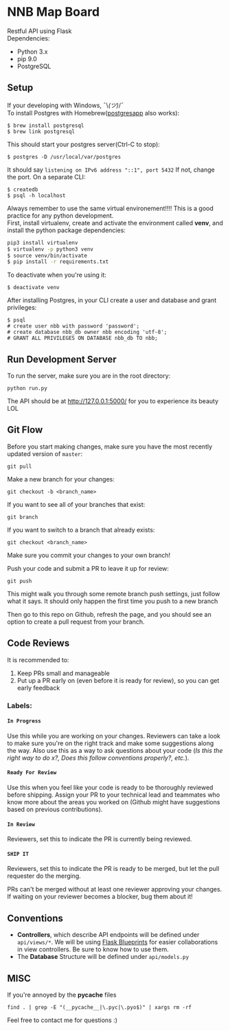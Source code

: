 # NNB Map Board 

Restful API using Flask <br>
Dependencies:
- Python 3.x
- pip 9.0
- PostgreSQL 

## Setup 
If your developing with Windows, ¯\\_(ツ)_/¯ <br>
To install Postgres with Homebrew([postgresapp](http://postgresapp.com/) also works):
```
$ brew install postgresql
$ brew link postgresql
```
This should start your postgres server(Ctrl-C to stop):
```
$ postgres -D /usr/local/var/postgres
```
It should say ```listening on IPv6 address "::1", port 5432``` If not, change the port. On a separate CLI:
```
$ createdb
$ psql -h localhost
```
Always remember to use the same virtual environement!!!! This is a good practice for any python development. <br>
First, install virtualenv, create and activate the environment called **venv**, and install the python package dependencies:
```bash
pip3 install virtualenv
$ virtualenv -p python3 venv
$ source venv/bin/activate
$ pip install -r requirements.txt
```
To deactivate when you're using it:
```
$ deactivate venv
```
After installing Postgres, in your CLI create a user and database and grant privileges:
```
$ psql
# create user nbb with password 'password';
# create database nbb_db owner nbb encoding 'utf-8';
# GRANT ALL PRIVILEGES ON DATABASE nbb_db TO nbb;
```


## Run Development Server
To run the server, make sure you are in the root directory:
```
python run.py
```

The API should be at http://127.0.0.1:5000/ for you to experience its beauty LOL 

## Git Flow 
Before you start making changes, make sure you have the most recently updated version of `master`:
```
git pull
```

Make a new branch for your changes:
```
git checkout -b <branch_name>
```

If you want to see all of your branches that exist:
```
git branch
```

If you want to switch to a branch that already exists:
```
git checkout <branch_name>
```

Make sure you commit your changes to your own branch! 

Push your code and submit a PR to leave it up for review:
```
git push
```
This might walk you through some remote branch push settings, just follow what it says. It should only happen the first time you push to a new branch

Then go to this repo on Github, refresh the page, and you should see an option to create a pull request from your branch.

## Code Reviews
It is recommended to:
1) Keep PRs small and manageable
2) Put up a PR early on (even before it is ready for review), so you can get early feedback

### Labels:
#### `In Progress` 
Use this while you are working on your changes. Reviewers can take a look to make sure you're on the right track and make some suggestions along the way. Also use this as a way to ask questions about your code (_Is this the right way to do x?, Does this follow conventions properly?, etc._).

#### `Ready For Review`
Use this when you feel like your code is ready to be thoroughly reviewed before shipping. Assign your PR to your technical lead and teammates who know more about the areas you worked on (Github might have suggestions based on previous contributions).

#### `In Review`
Reviewers, set this to indicate the PR is currently being reviewed.

#### `SHIP IT`
Reviewers, set this to indicate the PR is ready to be merged, but let the pull requester do the merging.

PRs can't be merged without at least one reviewer approving your changes. If waiting on your reviewer becomes a blocker, bug them about it!

## Conventions
- **Controllers**, which describe API endpoints will be defined under ``api/views/*``. We will be using [Flask Blueprints](http://flask.pocoo.org/docs/0.12/blueprints/) for easier collaborations in view controllers. Be sure to know how to use them. <br>
- The **Database** Structure will be defined under ``api/models.py``

## MISC

If you're annoyed by the __pycache__ files 
```
find . | grep -E "(__pycache__|\.pyc|\.pyo$)" | xargs rm -rf
```

Feel free to contact me for questions :) 
